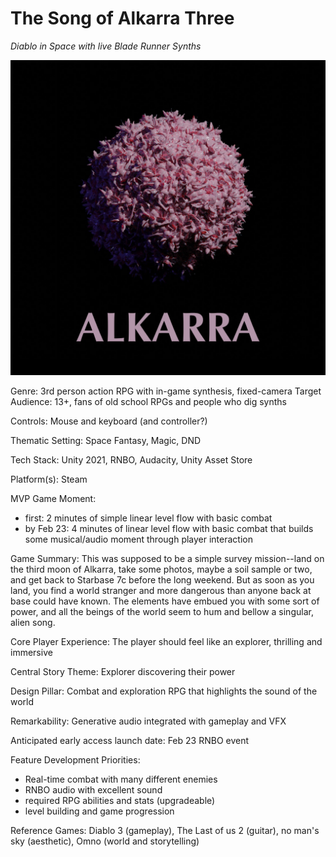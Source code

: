 # The Song of Alkarra Three
*Diablo in Space with live Blade Runner Synths*

![Alkarra Icon](/Assets/alkarra_icon.jpg)

Genre:  3rd person action RPG with in-game synthesis, fixed-camera
Target Audience: 13+, fans of old school RPGs and people who dig synths

Controls: Mouse and keyboard (and controller?)

Thematic Setting: Space Fantasy, Magic, DND

Tech Stack: Unity 2021, RNBO, Audacity, Unity Asset Store

Platform(s): Steam

MVP Game Moment:  

- first: 2 minutes of simple linear level flow with basic combat 
- by Feb 23: 4 minutes of linear level flow with basic combat that builds some musical/audio moment through player interaction


Game Summary: This was supposed to be a simple survey mission--land on the third moon of Alkarra, take some photos, maybe a soil sample or two, and get back to Starbase 7c before the long weekend. But as soon as you land, you find a world stranger and more dangerous than anyone back at base could have known. The elements have embued you with some sort of power, and all the beings of the world seem to hum and bellow a singular, alien song.

Core Player Experience: The player should feel like an explorer, thrilling and immersive

Central Story Theme: Explorer discovering their power

Design Pillar: Combat and exploration RPG that highlights the sound of the world

Remarkability: Generative audio integrated with gameplay and VFX

Anticipated early access launch date: Feb 23 RNBO event

Feature Development Priorities:

- Real-time combat with many different enemies
- RNBO audio with excellent sound
- required RPG abilities and stats (upgradeable)
- level building and game progression

Reference Games: Diablo 3 (gameplay), The Last of us 2 (guitar), no man's sky (aesthetic), Omno (world and storytelling)


